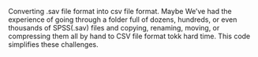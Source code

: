 

Converting .sav file format into csv file format. Maybe We’ve had the experience of going through a folder full of dozens, hundreds, or even thousands of SPSS(.sav) files and copying, renaming, moving, or compressing them all by hand to CSV file format tokk hard time. This code simplifies these challenges.
